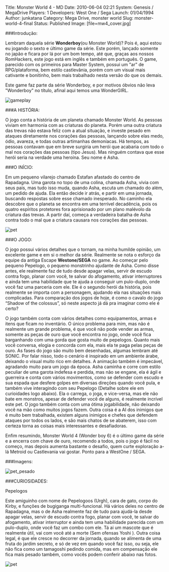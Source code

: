 Title: Monster World 4 - MD
Date: 2010-06-04 02:21
System: Genesis / MegaDrive
Players: 1
Developers: West One / Sega
Launch: 01/04/1994
Author: junkatana
Category: Mega Drive, monster world
Slug: monster-world-4-final
Status: Published
Image: [file=mw4_cover.jpg]

###Introdução:

<!-- PELICAN_BEGIN_SUMMARY -->
Lembram daquela série **Wonderboy**(ou
Monster World)? Pois é, aqui estou eu jogando o sexto e último game
da série. Este porém, lançado somente no japão e ficara por lá por um bom tempo, até que,
 graças aos nossos RomHackers, este jogo está em inglês e também em português. O game, parecido com os primeiros para Master System, possui um "ar" de RPG/plataforma, bem estilo castlevânia, porém com um visual mais cativante e bonitinho, bem mais trabalhado nesta versão do que os demais.
<!-- PELICAN_END_SUMMARY -->
Este game faz parte da série Wonderboy, e por motivos óbvios não leva "Wonderboy" no título, afinal aqui temos uma WonderGIRL.

![gameplay]([file=gameplay.gif])

###A HISTÓRIA:

O jogo conta a história de um planeta chamado Monster World. As pessoas
viviam em harmonia com as criaturas do planeta. Porém uma outra criatura
das trevas não estava feliz com a atual situação, e investe pesado em
ataques diretamente nos corações das pessoas, lançando sobre elas medo,
ódio, avareza, e todas outras artimanhas demoníacas. Há tempos, as pessoas
contavam que em breve surgiria um herói que acabaria com todo o mal
nos corações das pessoas (tipo Jesus). Mas ninguém contava que esse herói seria na verdade
uma heroína. Seu nome é Asha.

###O INÍCIO:

Em um pequeno vilarejo chamado Estafan afastado do centro de Rapadagna. Uma garota no topo de uma colina, chamada Asha, vivia com seus pais, mas tudo isso muda, quando Asha, escuta um chamado do além, um pedido de ajuda. Ela então decide ir atrás, e partir em uma jornada, buscando respostas
sobre esse chamado inesperado. No caminho ela descobre que o planeta se
encontra em uma terrível decadência, pois os quatro espíritos protetores
fora aprisionado por um plano malévolo da criatura das trevas. A partir
daí, começa a verdadeira batalha de Asha contra todo o mal que a criatura causara nos corações das
pessoas.

![pet]([file=wb4.gif])

###O JOGO:

O jogo possui vários detalhes que o tornam, na minha humilde opinião, um
excelente game e em si o melhor da série. Realmente se nota o esforço da equipe da antiga Escape
 **Westone/SEGA** no game.
Ao começar pelo pequeno Pepelogo, o pequeno monstrinho ajudante de Asha.
Como disse antes, ele realmente faz de tudo desde apagar velas, servir
de escudo contra fogo, planar com você, te salvar do afogamento, ativar
interruptores e ainda tem uma habilidade que te ajuda a conseguir um pulo-duplo, onde
você faz uma parceria com ele. Ele é o segundo herói da história, pois realmente se importa com a personagem, ajudando ela nas situações mais complicadas. Para comparação dos jogos de hoje, é como o cavalo do jogo “Shadow of the colossus”, só neste aspecto já dá pra imaginar como ele é certo?


O jogo também conta com vários detalhes como equipamentos, armas e itens
que ficam no inventário. O único problema para mim, mas não é realmente
um grande problema, é que você não pode vender as armas, somente as peças de ouro
que você encontra no jogo, onde você fica barganhando com uma gorda que
gosta muito de pepelogos. Quanto mais você conversa, elogia e concorda
com ela, mais ela te paga pelas peças de ouro. As fases do jogo são muito bem
desenhadas, algumas lembram até SONIC. Por falar nisso, todo o cenário é inspirado
em um ambiente árabe, deixando o visual muito rico em detalhes. A animação também é impecável,
agradando muito para um jogo da época. Asha caminha e corre com estilo peculiar de uma
garota indefesa e perdida, mas não se engane, ela é ágil e guerreira e conta com vários movimentos,
como se defender com escudo e sua espada que desfere golpes em diversas direções quando
você pula, e também vive interagindo com seu Pepelogo (Detalhe sobre ele em curioidades logo abaixo). Ela o carrega, o joga, e vice-versa, mas ele não bate em monstros, apesar de defender você de alguns, é realmente incrível este pet. O jogo também conta com uma ótima jogabilidade, não deixando você na mão como muitos jogos fazem. Outra coisa é a AI dos inimigos que é muito bem trabalhada, existem alguns inimigos e chefes que defendem ataques por todos os lados, e são mais chatos de se
abaterem, isso com certeza torna as coisas mais interessantes e
desafiadoras.


Enfim resumindo, Monster World 4 (Wonder boy 6) é o último game da série
e a encerra com chave de ouro, recomendo a todos, pois o jogo é fácil no começo,
mas depois aumenta bastante o desafio, quem curte exploração a-lá
Metroid ou Castlevania vai gostar.
Ponto para a WestOne / SEGA.

###Imagens:

![pet_pesado]([file=pesado.gif])

###CURIOSIDADES:

Pepelogos

Este amiguinho com nome de Pepelogoos
(Urgh), cara de gato, corpo do Kirby, e funções de bugiganga
multi-funcional. Há vários deles no centro de Rapadagna, mas o de Asha realmente faz de tudo
para ajudá-la desde apagar velas, servir de escudo contra fogo, planar com você, te salvar do afogamento, ativar interruptor e ainda tem uma habilidade parecida com um pulo-duplo, onde
você faz um combo com ele. Tá ai um mascote que é realmente útil, vai
com você até a morte (Sem ofensas Yoshi ). Outra coisa legal, é que ele
cresce no decorrer da jornada, quando se alimenta de uma fruta do jardim
secreto, e só de vez em quando você faz isso, ou seja, ele não fica como
um tamagoshi pedindo comida, mas em compensação ele fica mais pesado
também, como vocês podem conferir abaixo nas fotos.

![pet]([file=pet.gif])